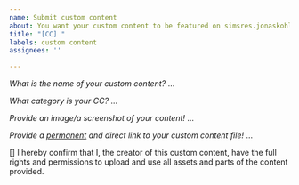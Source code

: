 ```yaml
---
name: Submit custom content
about: You want your custom content to be featured on simsres.jonaskohl.de?
title: "[CC] "
labels: custom content
assignees: ''

---
```


*What is the name of your custom content?*
…

*What category is your CC?*
…

*Provide an image/a screenshot of your content!*
…

*Provide a <u>permanent</u> and direct link to your custom content file!*
…

<!-- Put an x between [ and ] below! -->
[] I hereby confirm that I, the creator of this custom content, have the full rights and permissions to upload and use all assets and parts of the content provided.
